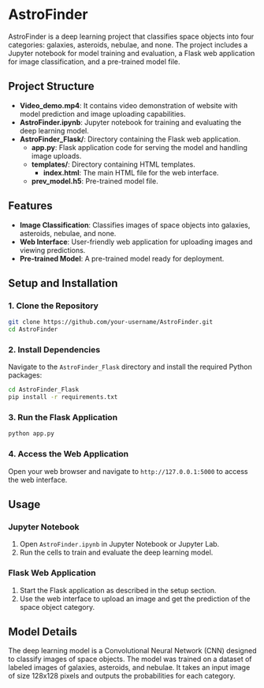 # AstroFinder

AstroFinder is a deep learning project that classifies space objects into four categories: galaxies, asteroids, nebulae, and none. The project includes a Jupyter notebook for model training and evaluation, a Flask web application for image classification, and a pre-trained model file.

## Project Structure
- **Video_demo.mp4**: It contains video demonstration of website with model prediction and image uploading capabilities.
- **AstroFinder.ipynb**: Jupyter notebook for training and evaluating the deep learning model.
- **AstroFinder_Flask/**: Directory containing the Flask web application.
  - **app.py**: Flask application code for serving the model and handling image uploads.
  - **templates/**: Directory containing HTML templates.
    - **index.html**: The main HTML file for the web interface.
  - **prev_model.h5**: Pre-trained model file.

## Features

- **Image Classification**: Classifies images of space objects into galaxies, asteroids, nebulae, and none.
- **Web Interface**: User-friendly web application for uploading images and viewing predictions.
- **Pre-trained Model**: A pre-trained model ready for deployment.

## Setup and Installation

### 1. Clone the Repository

```bash
git clone https://github.com/your-username/AstroFinder.git
cd AstroFinder
```

### 2. Install Dependencies

Navigate to the `AstroFinder_Flask` directory and install the required Python packages:

```bash
cd AstroFinder_Flask
pip install -r requirements.txt
```

### 3. Run the Flask Application

```bash
python app.py
```

### 4. Access the Web Application

Open your web browser and navigate to `http://127.0.0.1:5000` to access the web interface.

## Usage

### Jupyter Notebook

1. Open `AstroFinder.ipynb` in Jupyter Notebook or Jupyter Lab.
2. Run the cells to train and evaluate the deep learning model.

### Flask Web Application

1. Start the Flask application as described in the setup section.
2. Use the web interface to upload an image and get the prediction of the space object category.

## Model Details

The deep learning model is a Convolutional Neural Network (CNN) designed to classify images of space objects. The model was trained on a dataset of labeled images of galaxies, asteroids, and nebulae. It takes an input image of size 128x128 pixels and outputs the probabilities for each category.
